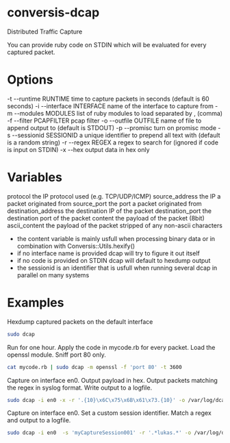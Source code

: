 conversis-dcap
==============

Distributed Traffic Capture

You can provide ruby code on STDIN which will be evaluated for every captured packet.

# Options

  -t --runtime RUNTIME		time to capture packets in seconds (default is 60 seconds)
  -i --interface INTERFACE 	name of the interface to capture from
  -m --modules MODULES		list of ruby modules to load separated by , (comma)
  -f --filter PCAPFILTER	pcap filter
  -o --outfile OUTFILE		name of file to append output to (default is STDOUT)
  -p --promisc				turn on promisc mode
  -s --sessionid SESSIONID	a unique identifier to prepend all text with (default is a random string)
  -r --regex REGEX			a regex to search for (ignored if code is input on STDIN)
  -x --hex					output data in hex only

# Variables
  protocol					the IP protocol used (e.g. TCP/UDP/ICMP)
  source_address			the IP a packet originated from
  source_port				the port a packet originated from
  destination_address		the destination IP of the packet
  destination_port			the destination port of the packet
  content					the payload of the packet (8bit)
  ascii_content				the payload of the packet stripped of any non-ascii characters

 * the content variable is mainly usfull when processing binary data or in combination with Conversis::Utils.hexify()
 * if no interface name is provided dcap will try to figure it out itself
 * if no code is provided on STDIN dcap will default to hexdump output
 * the sessionid is an identifier that is usfull when running several dcap in parallel on many systems

# Examples

  Hexdump captured packets on the default interface
   ```bash
  sudo dcap
  ```

  Run for one hour. Apply the code in mycode.rb for every packet. Load the openssl module. Sniff port 80 only.
   ```bash
  cat mycode.rb | sudo dcap -m openssl -f 'port 80' -t 3600
  ```

  Capture on interface en0. Output payload in hex. Output packets matching the regex in syslog format. Write output to a logfile.
  ```bash
  sudo dcap -i en0 -x -r '.{10}\x6C\x75\x6B\x61\x73.{10}' -o /var/log/dcap.log
  ```

  Capture on interface en0. Set a custom session identifier. Match a regex and output to a logfile.
  ```bash
  sudo dcap -i en0  -s 'myCaptureSession001' -r '.*lukas.*' -o /var/log/dcap.log
  ```
